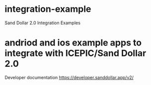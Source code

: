 # integration-example
Sand Dollar 2.0 Integration Examples

# andriod and ios example apps to integrate with ICEPIC/Sand Dollar 2.0

Developer documentation 
https://developer.sanddollar.app/v2/
